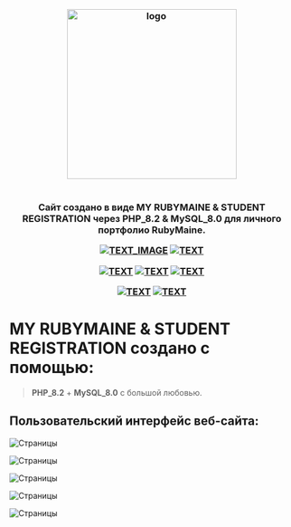 <h3 align="center">
<br />
<img src="https://rubymaine.000webhostapp.com/rubymaine/my.rubymaine.student.registration/00.png" alt="logo" width="300" />
<br />
<br />
<br />
Cайт создано в виде MY RUBYMAINE & STUDENT REGISTRATION через PHP_8.2 & MySQL_8.0 для личного портфолио RubyMaine.


[![TEXT_IMAGE](https://img.shields.io/badge/GitHub-EE0000??style=for-the-badge&logo=github&logoColor=white)](https://github.com/)
[![TEXT](https://img.shields.io/badge/LICENSE:_MIT/APACHE-v2.0-EE0000??style=for-the-badge&logo=LibreOffice&logoColor=white)](#)

[![TEXT](https://img.shields.io/badge/PHP_версия:-v8.2.2-EE0000??style=for-the-badge&logo=php&logoColor=blue)](#)
[![TEXT](https://img.shields.io/badge/MySQL_версия:-v8.0-EE0000??style=for-the-badge&logo=mysql&logoColor=white)](#)
[![TEXT](https://img.shields.io/badge/Bootstrap_версия:-v5.2-EE0000??style=for-the-badge&logo=bootstrap&logoColor=blue)](#)

[![TEXT](https://img.shields.io/badge/Телеграм_Канал:-@RUBYMAINE-EE0000??style=for-the-badge&logo=telegram&logoColor=blue)](https://t.me/rubymaine)
[![TEXT](https://img.shields.io/badge/Автор:-RUBYMAINE-CC342D??style=for-the-badge&logo=ruby&logoColor=white)](#)

</h3>


# MY RUBYMAINE & STUDENT REGISTRATION создано с помощью:
> **PHP_8.2** + **MySQL_8.0** с большой любовью.


## Пользовательский интерфейс веб-сайта:
![Страницы](https://rubymaine.000webhostapp.com/rubymaine/my.rubymaine.student.registration/01.jpg?raw=true)

![Страницы](https://rubymaine.000webhostapp.com/rubymaine/my.rubymaine.student.registration/02.jpg?raw=true)

![Страницы](https://rubymaine.000webhostapp.com/rubymaine/my.rubymaine.student.registration/03.jpg?raw=true)

![Страницы](https://rubymaine.000webhostapp.com/rubymaine/my.rubymaine.student.registration/04.jpg?raw=true)

![Страницы](https://rubymaine.000webhostapp.com/rubymaine/my.rubymaine.student.registration/05.jpg?raw=true)